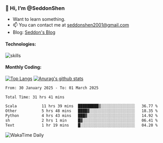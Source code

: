 ### 👋 Hi, I’m @SeddonShen
- Want to learn something.
- 📫 You can contact me at seddonshen2001@gmail.com
- Blog: [Seddon's Blog](https://seddonshen.github.io/)
#### Technologies:

![skills](https://skillicons.dev/icons?i=scala,js,html,css,bootstrap,jquery,c,cpp,cloudflare,django,docker,flask,git,github,githubactions,linux,latex,mysql,nodejs,ps,php,pr,py,raspberrypi,redis,unreal,v,vscode,vue,bash)

#### Monthly Coding:
[![Top Langs](https://github-readme-stats.vercel.app/api/top-langs?username=seddonshen&show_icons=true&locale=en&layout=compact&hide=html&langs_count=8)](https://github.com/SeddonShen/)
[![Anurag's github stats](https://github-readme-stats.vercel.app/api?username=SeddonShen&count_private=true&show_icons=true)](https://github.com/anuraghazra/github-readme-stats)
<!--START_SECTION:waka-->

```txt
From: 30 January 2025 - To: 01 March 2025

Total Time: 31 hrs 41 mins

Scala           11 hrs 39 mins  █████████▒░░░░░░░░░░░░░░░   36.77 %
Other           5 hrs 48 mins   ████▓░░░░░░░░░░░░░░░░░░░░   18.35 %
Python          4 hrs 43 mins   ███▓░░░░░░░░░░░░░░░░░░░░░   14.92 %
sh              2 hrs 1 min     █▓░░░░░░░░░░░░░░░░░░░░░░░   06.41 %
Text            1 hr 19 mins    █░░░░░░░░░░░░░░░░░░░░░░░░   04.20 %
```

<!--END_SECTION:waka-->

![WakaTime Daily](https://wakatime.com/share/@seddon2001/61a7e342-5f12-4fea-bf92-1fac161e97d6.svg)
<!---
SeddonShen/SeddonShen is a ✨ special ✨ repository because its `README.md` (this file) appears on your GitHub profile.
You can click the Preview link to take a look at your changes.
--->

